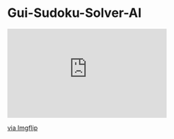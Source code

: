 # Gui-Sudoku-Solver-AI
<div style="width:360px;max-width:100%;"><div style="height:0;padding-bottom:56.11%;position:relative;"><iframe width="360" height="202" style="position:absolute;top:0;left:0;width:100%;height:100%;" frameBorder="0" src="https://imgflip.com/embed/4haagu"></iframe></div><p><a href="https://imgflip.com/gif/4haagu">via Imgflip</a></p></div>
